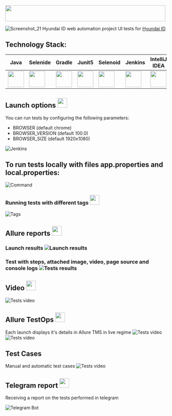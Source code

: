 <img src="https://github.com/ValeriyaMars/hyundaiID/blob/master/img/logo2.917e863e.svg" width="500" height="50">

![Screenshot_21](https://github.com/ValeriyaMars/hyundaiID/blob/master/img/HID.png)
Hyundai ID web automation project
UI tests for [Hyundai ID](https://id.hyundai.ru/)

## **Technology Stack:**

| **Java**|**Selenide**|**Gradle**|**Junit5**|**Selenoid**|**Jenkins**| **IntelliJ IDEA** | **Allure Report** | **Allure Testops** |**Telegram**|**Jira**|
|---------|------------|----------|----------|------------|-----------|-------------------|-------------------|--------------------|------------|--------|
|<img src="https://github.com/ValeriyaMars/hyundaiID/blob/master/img/JAVA.svg" width="50" height="50">|<img src="https://github.com/ValeriyaMars/hyundaiID/blob/master/img/Selenide.svg" width="50" height="50">|<img src="https://github.com/ValeriyaMars/hyundaiID/blob/master/img/Gradle.svg" width="50" height="50">|<img src="https://github.com/ValeriyaMars/hyundaiID/blob/master/img/Junit5.svg" width="50" height="50">|<img src="https://github.com/ValeriyaMars/hyundaiID/blob/master/img/Selenoid.svg" width="50" height="50">|<img src="https://github.com/ValeriyaMars/hyundaiID/blob/master/img/Jenkins.svg" width="50" height="50">|<img src="https://github.com/ValeriyaMars/hyundaiID/blob/master/img/IDEA.svg" width="50" height="50">|<img src="https://github.com/ValeriyaMars/hyundaiID/blob/master/img/Allure%20Report.svg" width="50" height="50">|<img src="https://github.com/ValeriyaMars/hyundaiID/blob/master/img/AllureTestops.svg" width="50" height="50">|<img src="https://github.com/ValeriyaMars/hyundaiID/blob/master/img/Telegram.svg" width="50" height="50">|<img src="https://github.com/ValeriyaMars/hyundaiID/blob/master/img/jira-3.svg" width="50" height="50">|
## **Launch options** <img src="https://github.com/ValeriyaMars/hyundaiID/blob/master/img/Jenkins.svg" width="30" height="30">
You can run tests by configuring the following parameters:

- BROWSER (default chrome)
- BROWSER_VERSION (default 100.0)
- BROWSER_SIZE (default 1920x1080)

![Jenkins](https://github.com/ValeriyaMars/hyundaiID/blob/master/img/Jenkins_job.png)

## **To run tests locally with files app.properties and local.properties:**
![Command](https://github.com/ValeriyaMars/hyundaiID/blob/master/img/Command%20all_test.png)
### **Running tests with different tags** <img src="https://github.com/ValeriyaMars/hyundaiID/blob/master/img/IDEA.svg" width="30" height="30">
![Tags](https://github.com/ValeriyaMars/hyundaiID/blob/master/img/Task.png)

## **Allure reports** <img src="https://github.com/ValeriyaMars/hyundaiID/blob/master/img/Allure%20Report.svg" width="30" height="30">
### **Launch results** ![Launch results](https://github.com/ValeriyaMars/hyundaiID/blob/master/img/Allure_report.png)
### **Test with steps, attached image, video, page source and console logs** ![Tests results](https://github.com/ValeriyaMars/hyundaiID/blob/master/img/Allure_report2.png)

## **Video** <img src="https://github.com/ValeriyaMars/hyundaiID/blob/master/img/Selenoid.svg" width="30" height="30">
![Tests video](https://github.com/ValeriyaMars/hyundaiID/blob/master/img/61c5c633ebcb501e45fda1f5015c95dc.gif)

## **Allure TestOps** <img src="https://github.com/ValeriyaMars/hyundaiID/blob/master/img/AllureTestops.svg" width="30" height="30">
Each launch displays it's details in Allure TMS in live regime
![Tests video](https://github.com/ValeriyaMars/hyundaiID/blob/master/img/allure_testops1.png)
![Tests video](https://github.com/ValeriyaMars/hyundaiID/blob/master/img/allure_testops2.png)
## **Test Cases**
Manual and automatic test cases
![Tests video](https://github.com/ValeriyaMars/hyundaiID/blob/master/img/Screenshot_22.png)

## **Telegram report** <img src="https://github.com/ValeriyaMars/hyundaiID/blob/master/img/Telegram.svg" width="30" height="30">
Receiving a report on the tests performed in telegram

![Telegram Bot](https://github.com/ValeriyaMars/hyundaiID/blob/master/img/telegram_bot.png)

